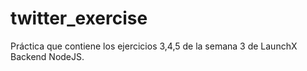 # twitter_exercise
Práctica que contiene los ejercicios 3,4,5 de la semana 3 de LaunchX Backend NodeJS.
